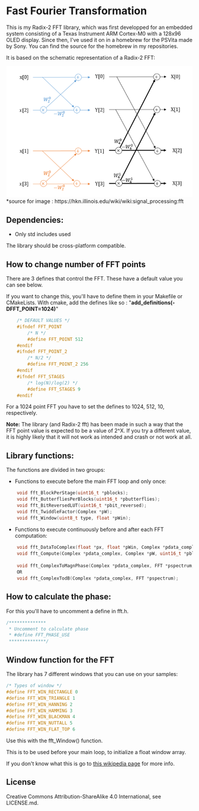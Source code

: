 # Fast Fourier Transformation


This is my Radix-2 FFT library, which was first developped for an embedded system consisting of a Texas Instrument ARM Cortex-M0 with a 128x96 OLED display.
Since then, I've used it on in a homebrew for the PSVita made by Sony. You can find the source for the homebrew in my repositories.

It is based on the schematic representation of a Radix-2 FFT:

<img src="./fft3.png">
*source for image : https://hkn.illinois.edu/wiki/wiki:signal_processing:fft

## Dependencies:

* Only std includes used

The library should be cross-platform compatible.

## How to change number of FFT points

There are 3 defines that control the FFT. These have a default value you can see below.

If you want to change this, you'll have to define them in your Makefile or CMakeLists. With cmake, add the defines like so : "**add_definitions(-DFFT_POINT=1024)**"

```C
	/* DEFAULT VALUES */
	#ifndef FFT_POINT
		/* N */
		#define FFT_POINT 512
	#endif
	#ifndef FFT_POINT_2
		/* N/2 */
		#define FFT_POINT_2 256
	#endif
	#ifndef FFT_STAGES
		/* log(N)/log(2) */
		#define FFT_STAGES 9
	#endif
```

For a 1024 point FFT you have to set the defines to 1024, 512, 10, respectively.

**Note:** The library (and Radix-2 fft) has been made in such a way that the FFT point value is expected to be a value of 2^X. If you try a different value, it is highly likely that it will not work as intended and crash or not work at all.

## Library functions:

The functions are divided in two groups:

* Functions to execute before the main FFT loop and only once:

```C
	void fft_BlockPerStage(uint16_t *pblocks);
	void fft_ButterfliesPerBlocks(uint16_t *pbutterflies);
	void fft_BitReversedLUT(uint16_t *pbit_reversed);
	void fft_TwiddleFactor(Complex *pW);
	void fft_Window(uint8_t type, float *pWin);
```

* Functions to execute continuously before and after each FFT computation:

```C
	void fft_DataToComplex(float *px, float *pWin, Complex *pdata_complex, uint16_t *pbit_reversed);
	void fft_Compute(Complex *pdata_complex, Complex *pW, uint16_t *pblocks, uint16_t *pbutterflies);

	void fft_ComplexToMagnPhase(Complex *pdata_complex, FFT *pspectrum, uint8_t normalize);
	OR
	void fft_ComplexTodB(Complex *pdata_complex, FFT *pspectrum);	
```
## How to calculate the phase:

For this you'll have to uncomment a define in fft.h.

```C
/**************
 * Uncomment to calculate phase
 * #define FFT_PHASE_USE
 **************/
```

## Window function for the FFT

The library has 7 different windows that you can use on your samples:

```C
/* Types of window */
#define FFT_WIN_RECTANGLE 0
#define FFT_WIN_TRIANGLE 1
#define FFT_WIN_HANNING 2
#define FFT_WIN_HAMMING 3
#define FFT_WIN_BLACKMAN 4
#define FFT_WIN_NUTTALL 5
#define FFT_WIN_FLAT_TOP 6
```

Use this with the fft_Window() function.

This is to be used before your main loop, to initialize a float window array.

If you don't know what this is go to [this wikipedia page](https://en.wikipedia.org/wiki/Window_function) for more info.

## License

Creative Commons Attribution-ShareAlike 4.0 International, see LICENSE.md.
